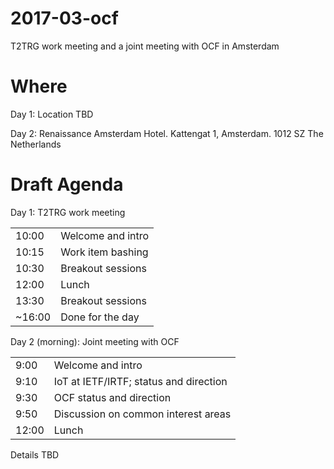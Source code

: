 # 2017-03-ocf
T2TRG work meeting and a joint meeting with OCF in Amsterdam

# Where

Day 1: Location TBD

Day 2: 
Renaissance Amsterdam Hotel. Kattengat 1, Amsterdam. 1012 SZ The Netherlands


# Draft Agenda

Day 1: T2TRG work meeting

|        |                   |
|--------|-------------------|
| 10:00  | Welcome and intro |
| 10:15  | Work item bashing |
| 10:30  | Breakout sessions | 
| 12:00  | Lunch             |
| 13:30  | Breakout sessions |
| ~16:00 | Done for the day  |

Day 2 (morning): Joint meeting with OCF

|        |                   |
|--------|-------------------|
| 9:00   | Welcome and intro |
| 9:10   | IoT at IETF/IRTF; status and direction |
| 9:30   | OCF status and direction | 
| 9:50   | Discussion on common interest areas |
| 12:00  | Lunch |

Details TBD
